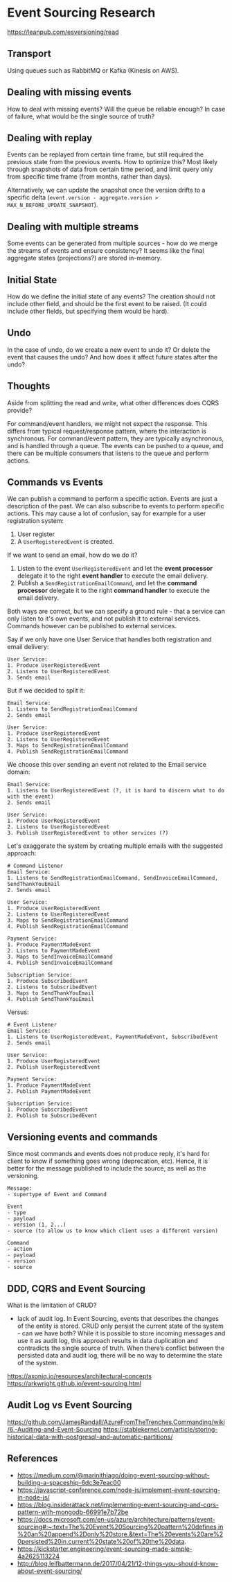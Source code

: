 # Event Sourcing Research
https://leanpub.com/esversioning/read
## Transport

Using queues such as RabbitMQ or Kafka (Kinesis on AWS).

## Dealing with missing events

How to deal with missing events? Will the queue be reliable enough? In case of failure, what would be the single source of truth?

## Dealing with replay

Events can be replayed from certain time frame, but still required the previous state from the previous events. How to optimize this? Most likely through snapshots of data from certain time period, and limit query only from specific time frame (from months, rather than days).

Alternatively, we can update the snapshot once the version drifts to a specific delta (`event.version - aggregate.version > MAX_N_BEFORE_UPDATE_SNAPSHOT`).

## Dealing with multiple streams

Some events can be generated from multiple sources - how do we merge the streams of events and ensure consistency? 
It seems like the final aggregate states (projections?) are stored in-memory. 

## Initial State

How do we define the initial state of any events? The creation should not include other field, and should be the first event to be raised. (It could include other fields, but specifying them would be hard).

## Undo

In the case of undo, do we create a new event to undo it? Or delete the event that causes the undo? And how does it affect future states after the undo?

## Thoughts
Aside from splitting the read and write, what other differences does CQRS provide?

For command/event handlers, we might not expect the response. This differs from typical request/response pattern, where the interaction is synchronous. For command/event pattern, they are typically asynchronous, and is handled through a queue. The events can be pushed to a queue, and there can be multiple consumers that listens to the queue and perform actions.

## Commands vs Events

We can publish a command to perform a specific action. Events are just a description of the past. We can also subscribe to events to perform specific actions. This may cause a lot of confusion, say for example for a user registration system:
1. User register
2. A `UserRegisteredEvent` is created. 

If we want to send an email, how do we do it?

1. Listen to the event `UserRegisteredEvent` and let the __event processor__ delegate it to the right __event handler__ to execute the email delivery.
2. Publish a `SendRegistrationEmailCommand`, and let the __command processor__ delegate it to the right __command handler__ to execute the email delivery.

Both ways are correct, but we can specify a ground rule - that a service can only listen to it's own events, and not publish it to external services. Commands however can be published to external services.

Say if we only have one User Service that handles both registration and email delivery:

```
User Service:
1. Produce UserRegisteredEvent
2. Listens to UserRegisteredEvent
3. Sends email
```

But if we decided to split it:
```
Email Service:
1. Listens to SendRegistrationEmailCommand
2. Sends email

User Service:
1. Produce UserRegisteredEvent
2. Listens to UserRegisteredEvent
3. Maps to SendRegistrationEmailCommand
4. Publish SendRegistrationEmailCommand
```

We choose this over sending an event not related to the Email service domain:

```
Email Service:
1. Listens to UserRegisteredEvent (?, it is hard to discern what to do with the event)
2. Sends email

User Service:
1. Produce UserRegisteredEvent
2. Listens to UserRegisteredEvent
3. Publish UserRegisteredEvent to other services (?)
```

Let's exaggerate the system by creating multiple emails with the suggested approach:

```
# Command Listener
Email Service:
1. Listens to SendRegistrationEmailCommand, SendInvoiceEmailCommand, SendThankYouEmail
2. Sends email

User Service:
1. Produce UserRegisteredEvent
2. Listens to UserRegisteredEvent
3. Maps to SendRegistrationEmailCommand
4. Publish SendRegistrationEmailCommand

Payment Service:
1. Produce PaymentMadeEvent
2. Listens to PaymentMadeEvent
3. Maps to SendInvoiceEmailCommand
4. Publish SendInvoiceEmailCommand

Subscription Service:
1. Produce SubscribedEvent
2. Listens to SubscribedEvent
3. Maps to SendThankYouEmail
4. Publish SendThankYouEmail
```
Versus:

```
# Event Listener
Email Service:
1. Listens to UserRegisteredEvent, PaymentMadeEvent, SubscribedEvent
2. Sends email

User Service:
1. Produce UserRegisteredEvent
2. Publish UserRegisteredEvent

Payment Service:
1. Produce PaymentMadeEvent
2. Publish PaymentMadeEvent

Subscription Service:
1. Produce SubscribedEvent
2. Publish to SubscribedEvent
```

## Versioning events and commands

Since most commands and events does not produce reply, it's hard for client to know if something goes wrong (deprecation, etc). Hence, it is better for the message published to include the source, as well as the versioning.

```
Message:
- supertype of Event and Command

Event
- type
- payload
- version (1, 2...)
- source (to allow us to know which client uses a different version)

Command
- action
- payload
- version
- source
```

## DDD, CQRS and Event Sourcing


What is the limitation of CRUD?
- lack of audit log. In Event Sourcing, events that describes the changes of the entity is stored. CRUD only persist the current state of the system - can we have both? While it is possible to store incoming messages and use it as audit log, this approach results in data duplication and contradicts the single source of truth. When there’s conflict between the persisted data and audit log, there will be no way to determine the state of the system. 


https://axoniq.io/resources/architectural-concepts
https://arkwright.github.io/event-sourcing.html


## Audit Log vs Event Sourcing
https://github.com/JamesRandall/AzureFromTheTrenches.Commanding/wiki/6.-Auditing-and-Event-Sourcing
https://stablekernel.com/article/storing-historical-data-with-postgresql-and-automatic-partitions/


## References
- https://medium.com/@marinithiago/doing-event-sourcing-without-building-a-spaceship-6dc3e7eac00
- https://javascript-conference.com/node-js/implement-event-sourcing-in-node-js/
- https://blog.insiderattack.net/implementing-event-sourcing-and-cqrs-pattern-with-mongodb-66991e7b72be
- https://docs.microsoft.com/en-us/azure/architecture/patterns/event-sourcing#:~:text=The%20Event%20Sourcing%20pattern%20defines,in%20an%20append%2Donly%20store.&text=The%20events%20are%20persisted%20in,current%20state%20of%20the%20data.
- https://kickstarter.engineering/event-sourcing-made-simple-4a2625113224
- http://blog.leifbattermann.de/2017/04/21/12-things-you-should-know-about-event-sourcing/


